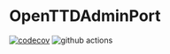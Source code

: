 # OpenTTDAdminPort



[![codecov](https://codecov.io/gh/shoter/OpenTTDAdminPort/branch/master/graph/badge.svg)](https://codecov.io/gh/shoter/OpenTTDAdminPort)
![github actions](https://github.com/shoter/OpenTTDAdminPort/workflows/ci/badge.svg)

